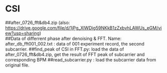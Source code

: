 # CSI
##after_0726_fft&db4.zip (also: https://drive.google.com/file/d/1jPg_XlWDig59NKkB1zZxbvhLAWUs_eGM/view?usp=sharing)      
##Data of differrent phase after denoising & FFT. Name: after_db_fft001_002.txt : data of 001 experiment record, the second subcarrier. 
##find_peak of CSI in FFT.py: load the data of after_0726_fft&db4.zip, get the result of FFT peak of subcarrier and corresponding BPM
##read_subcarrier.py : load the subcarrier data from original file.
